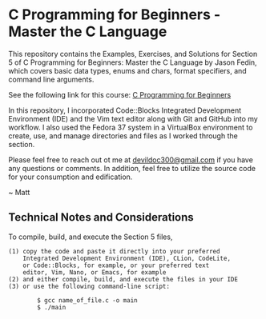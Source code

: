 # C Programming for Beginners - Master the C Language

This repository contains the Examples, Exercises, and Solutions
for Section 5 of C Programming for Beginners: Master the C Language
by Jason Fedin, which covers basic data types, enums and chars, 
format specifiers, and command line arguments.

See the following link for this course: <a href="https://www.udemy.com/course/c-programming-for-beginners-/" target="_blank" title="C Programming">C Programming for Beginners</a>

In this repository, I incorporated Code::Blocks Integrated Development
Environment (IDE) and the Vim text editor along with Git and GitHub
into my workflow. I also used the Fedora 37 system in a VirtualBox
environment to create, use, and manage directories and files as I worked
through the section.

Please feel free to reach out ot me at devildoc300@gmail.com
if you have any questions or comments. In addition, feel free to
utilize the source code for your consumption and edification.

~ Matt

Technical Notes and Considerations
--------------------------------------------------------------------------

To compile, build, and execute the Section 5 files,

    (1) copy the code and paste it directly into your preferred
        Integrated Development Environment (IDE), CLion, CodeLite,
        or Code::Blocks, for example, or your preferred text
        editor, Vim, Nano, or Emacs, for example
    (2) and either compile, build, and execute the files in your IDE
    (3) or use the following command-line script:

            $ gcc name_of_file.c -o main
            $ ./main


